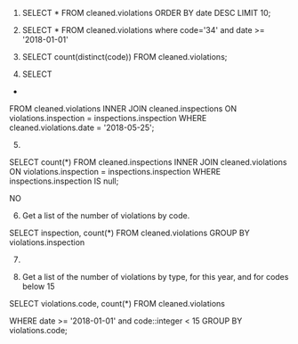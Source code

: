 1.   SELECT * FROM cleaned.violations ORDER BY date    DESC LIMIT 10;

2. SELECT * FROM cleaned.violations where code='34' and date >= '2018-01-01'

3. SELECT count(distinct(code)) FROM cleaned.violations;
 
 
4. SELECT 
  * 
FROM 
  cleaned.violations 
INNER JOIN cleaned.inspections ON violations.inspection = inspections.inspection
WHERE cleaned.violations.date = '2018-05-25';

5.
SELECT count(*)
FROM cleaned.inspections
INNER JOIN cleaned.violations ON violations.inspection = inspections.inspection 
WHERE 
  inspections.inspection IS null;
  
  NO

  
  6.  Get a list of the number of violations by code.
  
  SELECT inspection, count(*)
  FROM cleaned.violations
  GROUP BY  violations.inspection
  
  
  7. 
  
  7. Get a list of the number of violations by type, for this year, and for codes below 15
  
 SELECT violations.code, count(*)
  FROM cleaned.violations
  
  WHERE date >= '2018-01-01' and code::integer < 15
 GROUP BY  violations.code;
  
  
